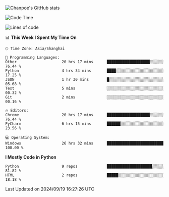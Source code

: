 ![Chanpoe's GitHub stats](https://github-readme-stats.vercel.app/api?username=Chanpoe&show_icons=true&count_private=true&theme=cobalt)

<!--START_SECTION:waka-->
![Code Time](http://img.shields.io/badge/Code%20Time-190%20hrs%205%20mins-blue)

![Lines of code](https://img.shields.io/badge/From%20Hello%20World%20I%27ve%20Written-1.6%20million%20lines%20of%20code-blue)

📊 **This Week I Spent My Time On** 

```text
🕑︎ Time Zone: Asia/Shanghai

💬 Programming Languages: 
Other                    20 hrs 17 mins      ███████████████████░░░░░░   76.44 % 
Python                   4 hrs 34 mins       ████░░░░░░░░░░░░░░░░░░░░░   17.25 % 
JSON                     1 hr 30 mins        █░░░░░░░░░░░░░░░░░░░░░░░░   05.68 % 
Text                     5 mins              ░░░░░░░░░░░░░░░░░░░░░░░░░   00.32 % 
Git                      2 mins              ░░░░░░░░░░░░░░░░░░░░░░░░░   00.16 % 

🔥 Editors: 
Chrome                   20 hrs 17 mins      ███████████████████░░░░░░   76.44 % 
PyCharm                  6 hrs 15 mins       ██████░░░░░░░░░░░░░░░░░░░   23.56 % 

💻 Operating System: 
Windows                  26 hrs 32 mins      █████████████████████████   100.00 % 
```

**I Mostly Code in Python** 

```text
Python                   9 repos             ████████████████████░░░░░   81.82 % 
HTML                     2 repos             █████░░░░░░░░░░░░░░░░░░░░   18.18 % 
```




 Last Updated on 2024/09/19 16:27:26 UTC
<!--END_SECTION:waka-->
